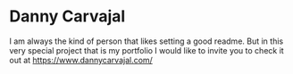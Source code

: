 # Danny Carvajal

I am always the kind of person that likes setting a good readme. But in this very special project that is my portfolio I would like to invite you to check it out at https://www.dannycarvajal.com/
